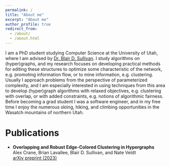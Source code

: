 ```yaml
---
permalink: /
title: "About me"
excerpt: "About me"
author_profile: true
redirect_from: 
  - /about/
  - /about.html
---
```


I am a PhD student studying Computer Science at the University of Utah, where I am advised by
[Dr. Blair D. Sullivan](https://sullivan.cs.utah.edu). I study algorithms on (hyper)graphs, and
my research focuses on developing practical methods for editing these structures to optimize some
characteristic of the network, e.g. promoting information flow, or to mine information, e.g. clustering.
Usually I approach problems from the perspective of parameterized
complexity, and I am especially interested in using techniques from this area to develop (hyper)graph
algorithms with relaxed objectives, e.g. clustering with overlap, or with added constraints, e.g.
notions of algorithmic fairness. Before becoming a grad student I was a software engineer, and 
in my free time I enjoy the numerous skiing, hiking, and climbing opportunities in the Wasatch
mountains of northern Utah.

# Publications
- **Overlapping and Robust Edge-Colored Clustering in Hypergraphs**  
Alex Crane, Brian Lavallee, Blair D. Sullivan, and Nate Veldt  
[arXiv preprint (2023)](https://arxiv.org/abs/2305.17598)